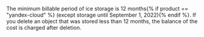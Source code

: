 The minimum billable period of ice storage is 12 months{% if product == "yandex-cloud" %} (except storage until September 1, 2022){% endif %}. If you delete an object that was stored less than 12 months, the balance of the cost is charged after deletion.